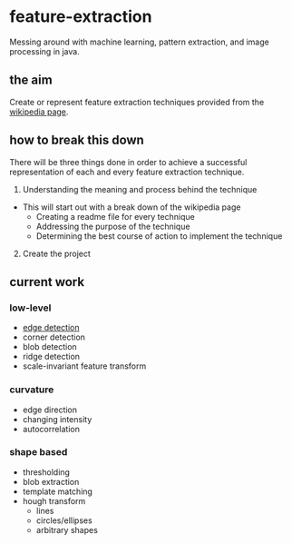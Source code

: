 # feature-extraction
Messing around with machine learning, pattern extraction, and image processing in java.

## the aim
Create or represent feature extraction techniques provided from the [wikipedia page](https://en.wikipedia.org/wiki/Feature_extraction).

## how to break this down
There will be three things done in order to achieve a successful representation of each and every feature extraction technique.

1. Understanding the meaning and process behind the technique
  * This will start out with a break down of the wikipedia page
    * Creating a readme file for every technique
    * Addressing the purpose of the technique
    * Determining the best course of action to implement the technique
2. Create the project

## current work

### low-level
  * [edge detection](https://github.com/ajchili/feature-extraction/tree/master/edge%20detection)
  * corner detection
  * blob detection
  * ridge detection
  * scale-invariant feature transform
  
### curvature
  * edge direction
  * changing intensity
  * autocorrelation
  
### shape based
 * thresholding
 * blob extraction
 * template matching
 * hough transform
   * lines
   * circles/ellipses
   * arbitrary shapes
